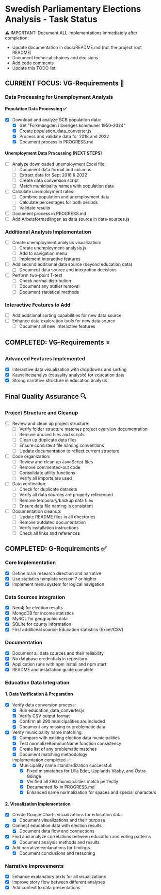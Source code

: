 # Swedish Parliamentary Elections Analysis - Task Status

⚠️ IMPORTANT: Document ALL implementations immediately after completion:
- Update documentation in docs/README.md (not the project root README)
- Document technical choices and decisions
- Add code comments
- Update this TODO list

## CURRENT FOCUS: VG-Requirements 🚨

### Data Processing for Unemployment Analysis
#### Population Data Processing ✅
- [x] Download and analyze SCB population data:
  - [x] Get "Folkmängden i Sveriges kommuner 1950–2024"
  - [x] Create population_data_converter.js
  - [x] Process and validate data for 2018 and 2022
  - [x] Document process in PROGRESS.md

#### Unemployment Data Processing (NEXT STEPS)
- [ ] Analyze downloaded unemployment Excel file:
  - [ ] Document data format and columns
  - [ ] Extract data for Sept 2018 & 2022
  - [ ] Create data conversion script
  - [ ] Match municipality names with population data
- [ ] Calculate unemployment rates:
  - [ ] Combine population and unemployment data
  - [ ] Calculate percentages for both periods
  - [ ] Validate results
- [ ] Document process in PROGRESS.md
- [ ] Add Arbetsförmedlingen as data source in data-sources.js

### Additional Analysis Implementation
- [ ] Create unemployment analysis visualization:
  - [ ] Create unemployment-analysis.js
  - [ ] Add to navigation menu
  - [ ] Implement interactive features
- [ ] Add second additional data source (beyond education data)
  - [ ] Document data source and integration decisions
- [ ] Perform two-point T-test
  - [ ] Check normal distribution
  - [ ] Document any outlier removal
  - [ ] Document statistical methods

### Interactive Features to Add
- [ ] Add additional sorting capabilities for new data source
- [ ] Enhance data exploration tools for new data source
  - [ ] Document all new interactive features

## COMPLETED: VG-Requirements ⭐

### Advanced Features Implemented
- [x] Interactive data visualization with dropdowns and sorting
- [x] Kausalitetsanalys (causality analysis) for education data
- [x] Strong narrative structure in education analysis

## Final Quality Assurance 🔍
### Project Structure and Cleanup
- [ ] Review and clean up project structure:
  - [ ] Verify folder structure matches project overview documentation
  - [ ] Remove unused files and scripts
  - [ ] Clean up duplicate data files
  - [ ] Ensure consistent file naming conventions
  - [ ] Update documentation to reflect current structure

- [ ] Code organization:
  - [ ] Review and clean up JavaScript files
  - [ ] Remove commented-out code
  - [ ] Consolidate utility functions
  - [ ] Verify all imports are used

- [ ] Data verification:
  - [ ] Check for duplicate datasets
  - [ ] Verify all data sources are properly referenced
  - [ ] Remove temporary/backup data files
  - [ ] Ensure data file naming is consistent

- [ ] Documentation cleanup:
  - [ ] Update README files in all directories
  - [ ] Remove outdated documentation
  - [ ] Verify installation instructions
  - [ ] Check all links and references

## COMPLETED: G-Requirements ✅

### Core Implementation
- [x] Define main research direction and narrative
- [x] Use statistics template version 7 or higher
- [x] Implement menu system for logical navigation

### Data Sources Integration
- [x] Neo4j for election results
- [x] MongoDB for income statistics
- [x] MySQL for geographic data
- [x] SQLite for county information
- [x] First additional source: Education statistics (Excel/CSV)

### Documentation
- [x] Document all data sources and their reliability
- [x] No database credentials in repository
- [x] Application runs with npm install and npm start
- [x] README and installation guide complete

### Education Data Integration
#### 1. Data Verification & Preparation
- [x] Verify data conversion process:
  - [x] Run education_data_converter.js
  - [x] Verify CSV output format
  - [x] Confirm all 290 municipalities are included
  - [x] Document any missing or problematic data

- [x] Verify municipality name matching:
  - [x] Compare with existing election data municipalities
  - [x] Test normalizeKommunName function consistency
  - [x] Create list of any problematic matches
  - [x] Document matching methodology
  
  Implementation completed ✅:
  - [x] Municipality name standardization successful:
    - [x] Fixed mismatches for Lilla Edet, Upplands Väsby, and Östra Göinge
    - [x] Verified all 290 municipalities match perfectly
    - [x] Documented fix in PROGRESS.md
    - [x] Enhanced name normalization for spaces and special characters

#### 2. Visualization Implementation
- [x] Create Google Charts visualizations for education data
  - [x] Document visualizations and their purpose
- [x] Connect education data with election results
  - [x] Document data flow and connections
- [x] Find and analyze correlations between education and voting patterns
  - [x] Document analysis methods and results
- [x] Add narrative explanations for findings
  - [x] Document conclusions and reasoning

### Narrative Improvements
- [x] Enhance explanatory texts for all visualizations
- [x] Improve story flow between different analyses
- [x] Add context to data presentations 